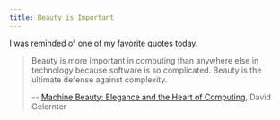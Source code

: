 ```yaml
---
title: Beauty is Important
---
```

I was reminded of one of my favorite quotes today.

> Beauty is more important in computing than anywhere else in technology
> because software is so complicated. Beauty is the ultimate defense against
> complexity.
>
> -- [Machine Beauty: Elegance and the Heart of Computing][1], David Gelernter

   [1]: http://www.amazon.com/exec/obidos/ASIN/046504316X

